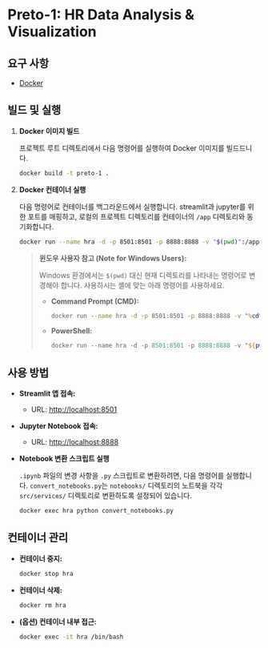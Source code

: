 # Preto-1: HR Data Analysis & Visualization

## 요구 사항

- [Docker](https://www.docker.com/get-started)


## 빌드 및 실행

1.  **Docker 이미지 빌드**

    프로젝트 루트 디렉토리에서 다음 명령어를 실행하여 Docker 이미지를 빌드드니다.

    ```sh
    docker build -t preto-1 .
    ```

2.  **Docker 컨테이너 실행**

    다음 명령어로 컨테이너를 백그라운드에서 실행합니다. streamlit과 jupyter를 위한 포트를 매핑하고, 로컬의 프로젝트 디렉토리를 컨테이너의 `/app` 디렉토리와 동기화합니다.

    ```sh
    docker run --name hra -d -p 8501:8501 -p 8888:8888 -v "$(pwd)":/app preto-1
    ```

    > **윈도우 사용자 참고 (Note for Windows Users):**
    >
    > Windows 환경에서는 `$(pwd)` 대신 현재 디렉토리를 나타내는 명령어로 변경해야 합니다. 사용하시는 셸에 맞는 아래 명령어를 사용하세요.
    >
    > - **Command Prompt (CMD):**
    >   ```cmd
    >   docker run --name hra -d -p 8501:8501 -p 8888:8888 -v "%cd%":/app preto-1
    >   ```
    >
    > - **PowerShell:**
    >   ```powershell
    >   docker run --name hra -d -p 8501:8501 -p 8888:8888 -v "${pwd}:/app" preto-1
    >   ```



## 사용 방법

-   **Streamlit 앱 접속:**
    -   URL: [http://localhost:8501](http://localhost:8501)

-   **Jupyter Notebook 접속:**
    -   URL: [http://localhost:8888](http://localhost:8888)

-   **Notebook 변환 스크립트 실행**

    `.ipynb` 파일의 변경 사항을 `.py` 스크립트로 변환하려면, 다음 명령어를 실행합니다. `convert_notebooks.py`는 `notebooks/` 디렉토리의 노트북을 각각 `src/services/` 디렉토리로 변환하도록 설정되어 있습니다.

    ```sh
    docker exec hra python convert_notebooks.py
    ```

## 컨테이너 관리

-   **컨테이너 중지:**
    ```sh
    docker stop hra
    ```

-   **컨테이너 삭제:**
    ```sh
    docker rm hra
    ```

-   **(옵션) 컨테이너 내부 접근:**
    ```sh
    docker exec -it hra /bin/bash
    ```